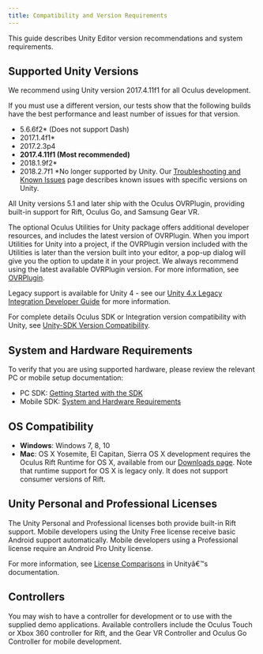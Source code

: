 ```yaml
---
title: Compatibility and Version Requirements
---
```

This guide describes Unity Editor version recommendations and system requirements.

## Supported Unity Versions

We recommend using Unity version 2017.4.11f1 for all Oculus development.

If you must use a different version, our tests show that the following builds have the best performance and least number of issues for that version.

* 5.6.6f2* (Does not support Dash)
* 2017.1.4f1*
* 2017.2.3p4
* **2017.4.11f1 (Most recommended)**
* 2018.1.9f2*
* 2018.2.7f1
 *No longer supported by Unity. Our [Troubleshooting and Known Issues](/documentation/unity/latest/concepts/unity-troubleshooting/ "This section outlines some currently known issues with the Oculus Unity Integration and the Oculus Utilities for Unity.") page describes known issues with specific versions on Unity.

All Unity versions 5.1 and later ship with the Oculus OVRPlugin, providing built-in support for Rift, Oculus Go, and Samsung Gear VR.

The optional Oculus Utilities for Unity package offers additional developer resources, and includes the latest version of OVRPlugin. When you import Utilities for Unity into a project, if the OVRPlugin version included with the Utilities is later than the version built into your editor, a pop-up dialog will give you the option to update it in your project. We always recommend using the latest available OVRPlugin version. For more information, see [OVRPlugin](/documentation/unity/latest/concepts/unity-utilities-overview/#unity-utilities-ovrplugin "OVRPlugin provides Rift and mobile support to the Unity Editor.").

Legacy support is available for Unity 4 - see our [Unity 4.x Legacy Integration Developer Guide](/documentation/unity/latest/concepts/book-integration-unity/ "The Unity Legacy Integration Developer Guide is designed to get you started with creating great VR experiences in Unity 4.") for more information.

For complete details Oculus SDK or Integration version compatibility with Unity, see [Unity-SDK Version Compatibility](/documentation/unity/latest/concepts/unity-sdk-version-compatibility/ "This reference describes the relationship between Unity versions, Oculus PC and Mobile SDKs, and Oculus Unity plugin and Utilities packages.").

## System and Hardware Requirements

To verify that you are using supported hardware, please review the relevant PC or mobile setup documentation:

* PC SDK: [Getting Started with the SDK](/documentation/pcsdk/latest/concepts/gsg-intro/)
* Mobile SDK: [System and Hardware Requirements](/documentation/mobilesdk/latest/concepts/mobile-reqs/)
## OS Compatibility

* **Windows**: Windows 7, 8, 10
* **Mac**: OS X Yosemite, El Capitan, Sierra
OS X development requires the Oculus Rift Runtime for OS X, available from our [Downloads page](/downloads/). Note that runtime support for OS X is legacy only. It does not support consumer versions of Rift.

## Unity Personal and Professional Licenses

The Unity Personal and Professional licenses both provide built-in Rift support. Mobile developers using the Unity Free license receive basic Android support automatically. Mobile developers using a Professional license require an Android Pro Unity license.

For more information, see [License Comparisons](http://unity3d.com/unity/licenses) in Unityâ€™s documentation.

## Controllers

You may wish to have a controller for development or to use with the supplied demo applications. Available controllers include the Oculus Touch or Xbox 360 controller for Rift, and the Gear VR Controller and Oculus Go Controller for mobile development.

